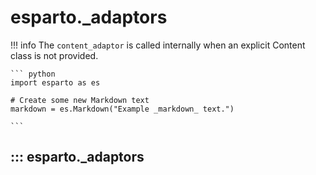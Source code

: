 # esparto._adaptors
!!! info
    The ```content_adaptor``` is called internally when an explicit Content class is not provided.
    
    ``` python
    import esparto as es

    # Create some new Markdown text
    markdown = es.Markdown("Example _markdown_ text.")

    ```

## ::: esparto._adaptors
<br>
